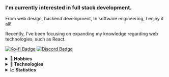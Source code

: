 ### I'm currently interested in full stack development.
From web design, backend development, to software engineering, I enjoy it all!

Recently, I've been focusing on expanding my knowledge regarding web technologies, such as React.

[![Ko-fi Badge]][Ko-fi] [![Discord Badge]][Support]

<!-- START Links -->
[Ko-fi]: https://ko-fi.com/encode42 "Donate via Ko-fi"
[Ko-fi Badge]: https://img.shields.io/static/v1?label=​&message=Donate&logo=ko-fi&logoColor=white&labelColor=ff5e5b&color=ff5e5b&style=flat-square "Ko-fi badge"
[Support]: https://encode42.dev/support "Support Discord"
[YouTube]: https://encode42.dev/youtube "YouTube channel"
[Discord Badge]: https://img.shields.io/discord/646517284453613578?color=7289da&labelColor=7289da&label=​&logo=discord&logoColor=white&style=flat-square "Discord badge"
[YouTube Badge]: https://img.shields.io/badge/-YouTube-ff0000?logo=youtube&style=flat-square "YouTube badge"
[Soundcloud]: https://soundcloud.com/encode42

[PHP]: php.svg "PHP"
[PHP Link]: https://www.php.net/
[HTML5]: html5.svg "HTML 5"
[HTML5 Link]: https://www.w3.org/
[Typescript]: typescript.svg "Typescript"
[Typescript Link]: https://www.typescriptlang.org/
[Next.js]: next.js.svg "Next.js"
[Next.js Link]: https://nextjs.org/
[Mantine]: mantine.svg "Mantine"
[Mantine Link]: https://mantine.dev/
[Java]: java.svg "Java"
[Java Link]: https://www.java.com/
[nginx]: nginx.svg "nginx"
[nginx Link]: https://nginx.org/
[Deno]: deno.svg "Deno"
[Deno Link]: https://deno.land/
[Node.js]: node.js.svg "Node.js"
[Node.js Link]: https://nodejs.org
[Gradle]: gradle.svg "Gradle"
[Gradle Link]: https://gradle.org/
[MariaDB]: mariadb.svg "MariaDB"
[MariaDB Link]: https://mariadb.org/
[Docker]: docker.svg "Docker"
[Docker Link]: https://www.docker.com/
[Git]: git.svg "Git"
[Git Link]: https://git-scm.com/
[IntelliJ]: intellij.svg "IntelliJ"
[IntelliJ Link]: https://www.jetbrains.com/idea/
[Cloudflare]: cloudflare.svg "Cloudflare"
[Cloudflare Link]: https://www.cloudflare.com/
[FL]: fl.svg "FL Studio"
[FL Link]: https://www.image-line.com/fl-studio/

[Metrics]: https://metrics.lecoq.io/about/Encode42 "Metrics"
[Metrics Badge]: https://gist.githubusercontent.com/Encode42/6cab963ce204e91a371b9254f013cb5a/raw/standard-metrics.svg "Metrics badge"

[NBS]: https://opennbs.org/
<!-- END Links -->

<details>
<summary><b>👤 Hobbies</b></summary>

- 🔊 Music production
  - [Original compositions][Soundcloud]
  - [NBS] remixes
- 🔊 Music listening
  - Collection of 15,000+ `.flac` files
  - Interested in [Progressive rock](https://en.wikipedia.org/wiki/Progressive_rock)
- 🔒 Archival
  - Software, games, obsolete tech, and more
  - Involved with [MCServer Archive](https://github.com/MCServer-Archive)
- 🖌️ Design
</details>

<details>
<summary><b>🔌 Technologies</b></summary>

<!-- Badges -->
[![PHP]][PHP Link] [![HTML5]][HTML5 Link] [![Typescript]][Typescript Link] [![Next.js]][Next.js Link]  
[![Java]][Java Link] [![nginx]][nginx Link] [![Deno]][Deno Link] [![Mantine]][Mantine Link]  
[![Gradle]][Gradle Link] [![Docker]][Docker Link] [![Node.js]][Node.js Link] [![MariaDB]][MariaDB Link]  
[![IntelliJ]][IntelliJ Link] [![FL]][FL Link] [![Git]][Git Link] [![Cloudflare]][Cloudflare Link]
</details>

<details>
<summary><b>📈 Statistics</b></summary>

[![Metrics Badge]][Metrics]
![](https://hit.yhype.me/github/profile?user_id=34699884)
</details>
